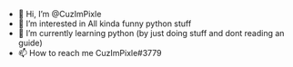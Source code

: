 - 👋 Hi, I’m @CuzImPixle
- 👀 I’m interested in All kinda funny python stuff 
- 🌱 I’m currently learning python (by just doing stuff and dont reading an guide)
- 📫 How to reach me CuzImPixle#3779

<!---
CuzImPixle/CuzImPixle is a ✨ special ✨ repository because its `README.md` (this file) appears on your GitHub profile.
You can click the Preview link to take a look at your changes.
--->

